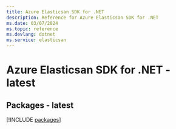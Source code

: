 ```yaml
---
title: Azure Elasticsan SDK for .NET
description: Reference for Azure Elasticsan SDK for .NET
ms.date: 03/07/2024
ms.topic: reference
ms.devlang: dotnet
ms.service: elasticsan
---
```

# Azure Elasticsan SDK for .NET - latest
## Packages - latest
[!INCLUDE [packages](elasticsan-index.md)]